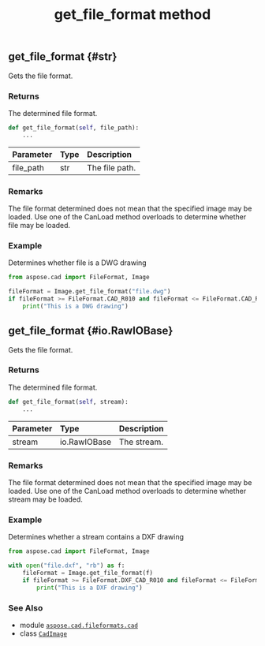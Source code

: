 ﻿---
title: get_file_format method
second_title: Aspose.CAD for Python via .NET API References
description: 
type: docs
weight: 60
url: /aspose.cad.fileformats.cad/cadimage/get_file_format/
is_root: false
---

## get_file_format {#str}

Gets the file format.


### Returns 


The determined file format.


```python
def get_file_format(self, file_path):
    ...
```


| Parameter | Type | Description |
| :- | :- | :- |
| file_path | str | The file path. |
### Remarks

The file format determined does not mean that the specified image may be loaded. Use one of the CanLoad method overloads to determine whether file may be loaded.
### Example 


Determines whether file is a DWG drawing

```python
from aspose.cad import FileFormat, Image

fileFormat = Image.get_file_format("file.dwg")
if fileFormat >= FileFormat.CAD_R010 and fileFormat <= FileFormat.CAD_R2010:
    print("This is a DWG drawing")

```


## get_file_format {#io.RawIOBase}

Gets the file format.


### Returns 


The determined file format.


```python
def get_file_format(self, stream):
    ...
```


| Parameter | Type | Description |
| :- | :- | :- |
| stream | io.RawIOBase | The stream. |
### Remarks

The file format determined does not mean that the specified image may be loaded. Use one of the CanLoad method overloads to determine whether stream may be loaded.
### Example 


Determines whether a stream contains a DXF drawing

```python
from aspose.cad import FileFormat, Image

with open("file.dxf", "rb") as f:
    fileFormat = Image.get_file_format(f)
    if fileFormat >= FileFormat.DXF_CAD_R010 and fileFormat <= FileFormat.DXF_CAD_R2010:
        print("This is a DXF drawing")

```



### See Also
* module [`aspose.cad.fileformats.cad`](../../)
* class [`CadImage`](/cad/python-net/aspose.cad.fileformats.cad/cadimage)
